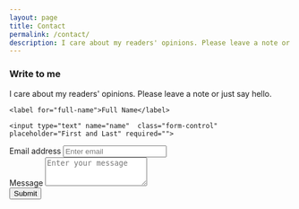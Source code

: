 ```yaml
---
layout: page
title: Contact
permalink: /contact/
description: I care about my readers' opinions. Please leave a note or just say hello.
---
```


### Write to me
I care about my readers' opinions. Please leave a note or just say hello.

<form accept-charset="utf-8" action="https://formspree.io/f/mwkyppdk" method="POST">
    <div class="form-group">

    <label for="full-name">Full Name</label>

    <input type="text" name="name"  class="form-control" placeholder="First and Last" required="">

  </div>

  <div class="form-group">
    <label for="email">Email address</label>
    <input type="email" name="_replyto" class="form-control" placeholder="Enter email">
  </div>

  <div class="form-group">
    <label for="message">Message</label>
    <textarea class="form-control" name="content" id="" rows="3" placeholder="Enter your message"></textarea>
  </div>

  <input type="hidden" name="_next" value="{{site.url}}{{page.url}}">
  <input type="hidden" name="_subject" value="New Contact Form Submission">
  <input type="text" name="_gotcha" style="display:none">
  <button type="submit" class="btn btn-success">Submit</button>
</form>

<br>
<br>


<!-- {% highlight html %}

This form starts working once you update your email in configuration. Delete this line in the contact page found in the path _pages/contact.md

{% endhighlight %} -->
